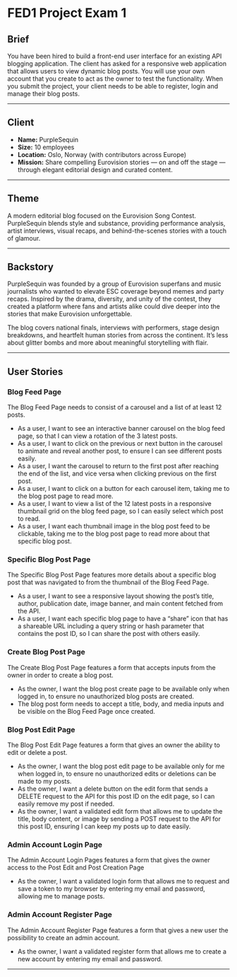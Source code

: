 # FED1 Project Exam 1

## Brief  
You have been hired to build a front-end user interface for an existing API blogging application. The client has asked for a responsive web application that allows users to view dynamic blog posts. You will use your own account that you create to act as the owner to test the functionality. When you submit the project, your client needs to be able to register, login and manage their blog posts.

---

## Client

- **Name:** PurpleSequin  
- **Size:** 10 employees  
- **Location:** Oslo, Norway (with contributors across Europe)  
- **Mission:** Share compelling Eurovision stories — on and off the stage — through elegant editorial design and curated content.  

---

## Theme  
A modern editorial blog focused on the Eurovision Song Contest. PurpleSequin blends style and substance, providing performance analysis, artist interviews, visual recaps, and behind-the-scenes stories with a touch of glamour.

---

## Backstory
PurpleSequin was founded by a group of Eurovision superfans and music journalists who wanted to elevate ESC coverage beyond memes and party recaps. Inspired by the drama, diversity, and unity of the contest, they created a platform where fans and artists alike could dive deeper into the stories that make Eurovision unforgettable.

The blog covers national finals, interviews with performers, stage design breakdowns, and heartfelt human stories from across the continent. It’s less about glitter bombs and more about meaningful storytelling with flair.

---

## User Stories

### Blog Feed Page  
The Blog Feed Page needs to consist of a carousel and a list of at least 12 posts.

- As a user, I want to see an interactive banner carousel on the blog feed page, so that I can view a rotation of the 3 latest posts.  
- As a user, I want to click on the previous or next button in the carousel to animate and reveal another post, to ensure I can see different posts easily.  
- As a user, I want the carousel to return to the first post after reaching the end of the list, and vice versa when clicking previous on the first post.  
- As a user, I want to click on a button for each carousel item, taking me to the blog post page to read more.  
- As a user, I want to view a list of the 12 latest posts in a responsive thumbnail grid on the blog feed page, so I can easily select which post to read.  
- As a user, I want each thumbnail image in the blog post feed to be clickable, taking me to the blog post page to read more about that specific blog post.  

### Specific Blog Post Page  
The Specific Blog Post Page features more details about a specific blog post that was navigated to from the thumbnail of the Blog Feed Page.

- As a user, I want to see a responsive layout showing the post’s title, author, publication date, image banner, and main content fetched from the API.  
- As a user, I want each specific blog page to have a “share” icon that has a shareable URL including a query string or hash parameter that contains the post ID, so I can share the post with others easily.  

### Create Blog Post Page  
The Create Blog Post Page features a form that accepts inputs from the owner in order to create a blog post.

- As the owner, I want the blog post create page to be available only when logged in, to ensure no unauthorized blog posts are created.  
- The blog post form needs to accept a title, body, and media inputs and be visible on the Blog Feed Page once created.  

### Blog Post Edit Page  
The Blog Post Edit Page features a form that gives an owner the ability to edit or delete a post.

- As the owner, I want the blog post edit page to be available only for me when logged in, to ensure no unauthorized edits or deletions can be made to my posts.  
- As the owner, I want a delete button on the edit form that sends a DELETE request to the API for this post ID on the edit page, so I can easily remove my post if needed.  
- As the owner, I want a validated edit form that allows me to update the title, body content, or image by sending a POST request to the API for this post ID, ensuring I can keep my posts up to date easily.  

### Admin Account Login Page  
The Admin Account Login Pages features a form that gives the owner access to the Post Edit and Post Creation Page

- As the owner, I want a validated login form that allows me to request and save a token to my browser by entering my email and password, allowing me to manage posts.  

### Admin Account Register Page  
The Admin Account Register Page features a form that gives a new user the possibility to create an admin account. 

- As the owner, I want a validated register form that allows me to create a new account by entering my email and password.

---
